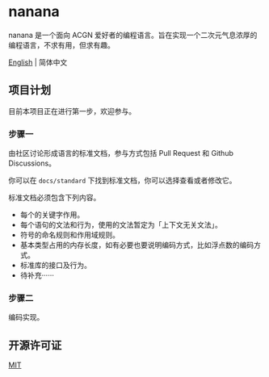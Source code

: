 # nanana

nanana 是一个面向 ACGN 爱好者的编程语言。旨在实现一个二次元气息浓厚的编程语言，不求有用，但求有趣。

[English](README.md) | 简体中文

## 项目计划

目前本项目正在进行第一步，欢迎参与。

### 步骤一

由社区讨论形成语言的标准文档，参与方式包括 Pull Request 和 Github Discussions。

你可以在 `docs/standard` 下找到标准文档，你可以选择查看或者修改它。

标准文档必须包含下列内容。

* 每个的关键字作用。
* 每个语句的文法和行为，使用的文法暂定为「上下文无关文法」。
* 符号的命名规则和作用域规则。
* 基本类型占用的内存长度，如有必要也要说明编码方式，比如浮点数的编码方式。
* 标准库的接口及行为。
* 待补充······

### 步骤二

编码实现。

## 开源许可证

[MIT](LICENSE)
